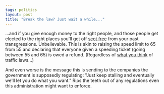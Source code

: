 ```yaml
---
tags: politics
layout: post
title: "Break the law? Just wait a while..."
---
```




...and if you give enough money to the right people, and those people get elected to the right places you'll get off <a href="http://www.nytimes.com/2003/11/06/politics/06EPA.html">scot free</a> from your past transgressions. Unbelievable. This is akin to raising the speed limit to 65 from 55 and declaring that everyone given a speeding ticket (going between 55 and 65) is owed a refund. (Regardless of <a href="http://mark.denovich.org/archives/000406.html">what you think</a> of traffic laws...)

<p>And even worse is the message this is sending to the companies the government is supposedly regulating: "Just keep stalling and eventually we'll let you do what you want." Rips the teeth out of any regulations even this administration might want to enforce.


